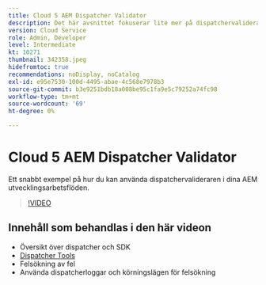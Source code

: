 ```yaml
---
title: Cloud 5 AEM Dispatcher Validator
description: Det här avsnittet fokuserar lite mer på dispatchervalideraren och de enheter som den erbjuder.
version: Cloud Service
role: Admin, Developer
level: Intermediate
kt: 10271
thumbnail: 342358.jpeg
hidefromtoc: true
recommendations: noDisplay, noCatalog
exl-id: e95e7530-100d-4495-abae-4c568e7978b3
source-git-commit: b3e9251bdb18a008be95c1fa9e5c79252a74fc98
workflow-type: tm+mt
source-wordcount: '69'
ht-degree: 0%

---
```


# Cloud 5 AEM Dispatcher Validator

Ett snabbt exempel på hur du kan använda dispatchervalideraren i dina AEM utvecklingsarbetsflöden.

>[!VIDEO](https://video.tv.adobe.com/v/342358?quality=12&learn=on)

## Innehåll som behandlas i den här videon

+ Översikt över dispatcher och SDK
+ [Dispatcher Tools](https://experienceleague.adobe.com/docs/experience-manager-cloud-service/content/implementing/content-delivery/validation-debug.html)
+ Felsökning av fel
+ Använda dispatcherloggar och körningslägen för felsökning
